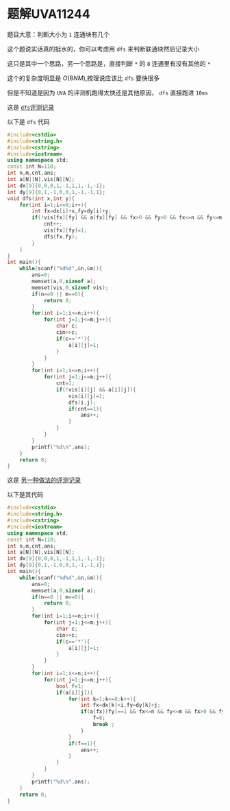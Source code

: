 # 题解UVA11244

题目大意：判断大小为 `1` 连通块有几个

这个题说实话真的挺水的，你可以考虑用 `dfs` 来判断联通块然后记录大小

这只是其中一个思路，另一个思路是，直接判断 `*` 的 `8` 连通里有没有其他的 `*` 

这个的复杂度明显是 $O(8NM)$,按理说应该比 `dfs` 要快很多

但是不知道是因为 `UVA` 的评测机跑得太快还是其他原因， `dfs` 直接跑进 `10ms`

这是 [`dfs`评测记录](https://www.luogu.com.cn/record/83565117)

以下是 `dfs` 代码
```cpp
#include<cstdio>
#include<string.h>
#include<cstring>
#include<iostream>
using namespace std;
const int N=110;
int n,m,cnt,ans;
int a[N][N],vis[N][N];
int dx[9]{0,0,0,1,-1,1,1,-1,-1};
int dy[9]{0,1,-1,0,0,1,-1,-1,1};
void dfs(int x,int y){
	for(int i=1;i<=8;i++){
		int fx=dx[i]+x,fy=dy[i]+y;
		if(!vis[fx][fy] && a[fx][fy] && fx>0 && fy>0 && fx<=n && fy<=m){
			cnt++;
			vis[fx][fy]=1;
			dfs(fx,fy);
		}
	}
}
int main(){
	while(scanf("%d%d",&n,&m)){
		ans=0;
		memset(a,0,sizeof a);
		memset(vis,0,sizeof vis);
		if(n==0 || m==0){
			return 0;
		}
		for(int i=1;i<=n;i++){
			for(int j=1;j<=m;j++){
				char c;
				cin>>c;
				if(c=='*'){
					a[i][j]=1;
				}
			}
		}
		for(int i=1;i<=n;i++){
			for(int j=1;j<=m;j++){
				cnt=1;
				if(!vis[i][j] && a[i][j]){
					vis[i][j]=1;
					dfs(i,j);
					if(cnt==1){
						ans++;
					}
				}
			}
		}
		printf("%d\n",ans);
	}
	return 0;
}
```
这是 [另一种做法的评测记录](https://www.luogu.com.cn/record/83565879)

以下是其代码
```cpp
#include<cstdio>
#include<string.h>
#include<cstring>
#include<iostream>
using namespace std;
const int N=110;
int n,m,cnt,ans;
int a[N][N],vis[N][N];
int dx[9]{0,0,0,1,-1,1,1,-1,-1};
int dy[9]{0,1,-1,0,0,1,-1,-1,1};
int main(){
	while(scanf("%d%d",&n,&m)){
		ans=0;
		memset(a,0,sizeof a);
		if(n==0 || m==0){
			return 0;
		}
		for(int i=1;i<=n;i++){
			for(int j=1;j<=m;j++){
				char c;
				cin>>c;
				if(c=='*'){
					a[i][j]=1;
				}
			}
		}
		for(int i=1;i<=n;i++){
			for(int j=1;j<=m;j++){
				bool f=1;
				if(a[i][j]){
					for(int k=1;k<=8;k++){
						int fx=dx[k]+i,fy=dy[k]+j;
						if(a[fx][fy]==1 && fx<=n && fy<=m && fx>0 && fy>0){
							f=0;
							break ; 
						}
					}
					if(f==1){
						ans++;
					}
				}				
			}
		}
		printf("%d\n",ans);
	}
	return 0;
}
```
